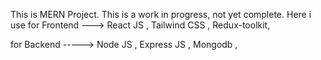 This is MERN Project.
This is a work in progress, not yet complete.
Here i use for Frontend --->
                     React JS ,
                     Tailwind CSS , 
                     Redux-toolkit,

for Backend ----->
               Node JS ,
               Express JS ,
               Mongodb ,

                  
